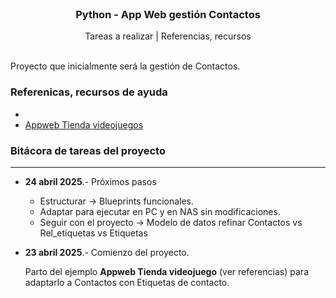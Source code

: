  <br />
<p align="center">
  <h3 align="center">Python - App Web gestión Contactos</h3>

  <p align="center">
    Tareas a realizar | Referencias, recursos
    <br>
    <br />
  </p>
</p>


Proyecto que inicialmente será la gestión de Contactos.


### Referenicas, recursos de ayuda

* 
* [Appweb Tienda videojuegos](https://github.com/josedom24/tienda_videojuegos)


### Bitácora de tareas del proyecto
----------------------------------------------------------------------------------------------

* **24 abril 2025**.- Próximos pasos

  * Estructurar -> Blueprints funcionales.
  * Adaptar para ejecutar en PC y en NAS sin modificaciones.
  * Seguir con el proyecto -> Modelo de datos refinar Contactos vs Rel_etiquetas vs Etiquetas


* **23 abril 2025**.- Comienzo del proyecto.

  Parto del ejemplo **Appweb Tienda videojuego** (ver referencias) para adaptarlo a Contactos con Etiquetas de contacto.

